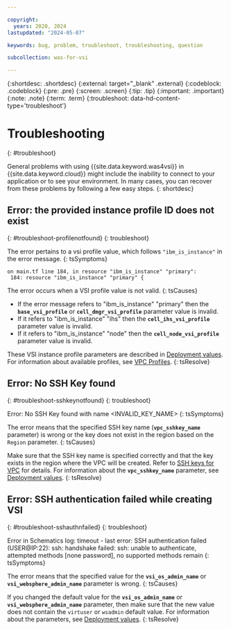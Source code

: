 ```yaml
---

copyright:
  years: 2020, 2024
lastupdated: "2024-05-07"

keywords: bug, problem, troubleshoot, troubleshooting, question

subcollection: was-for-vsi

---
```


{:shortdesc: .shortdesc}
{:external: target="_blank" .external}
{:codeblock: .codeblock}
{:pre: .pre}
{:screen: .screen}
{:tip: .tip}
{:important: .important}
{:note: .note}
{:term: .term}
{:troubleshoot: data-hd-content-type='troubleshoot'}

# Troubleshooting
{: #troubleshoot}

General problems with using {{site.data.keyword.was4vsi}} in {{site.data.keyword.cloud}} might include the inability to connect to your application or to see your environment. In many cases, you can recover from these problems by following a few easy steps.
{: shortdesc}

<!-- where the first xxx is the long name of your service and the following xxx are pulled from your popular troubleshooting topics -->

## Error: the provided instance profile ID does not exist
{: #troubleshoot-profilenotfound}
{: troubleshoot}

The error pertains to a vsi profile value, which follows `"ibm_is_instance"` in the error message. 
{: tsSymptoms}

```text
on main.tf line 184, in resource "ibm_is_instance" "primary":
 184: resource "ibm_is_instance" "primary" {
```

The error occurs when a VSI profile value is not valid.
{: tsCauses}

- If the error message refers to "ibm_is_instance" "primary" then the **`base_vsi_profile`** or **`cell_dmgr_vsi_profile`** parameter value is invalid.
- If it refers to "ibm_is_instance" "ihs" then the **`cell_ihs_vsi_profile`** parameter value is invalid.
- If it refers to "ibm_is_instance" "node" then the **`cell_node_vsi_profile`** parameter value is invalid.

These VSI instance profile parameters are described in [Deployment values](/docs/was-for-vsi?topic=was-for-vsi-dep-values). For information about available profiles, see [VPC Profiles](https://cloud.ibm.com/docs/vpc?topic=vpc-profiles). 
{: tsResolve}

## Error: No SSH Key found
{: #troubleshoot-sshkeynotfound}
{: troubleshoot}

Error: No SSH Key found with name <INVALID_KEY_NAME>
{: tsSymptoms}

The error means that the specified SSH key name (**`vpc_sshkey_name`** parameter) is wrong or the key does not exist in the region based on the `Region` parameter.
{: tsCauses}

Make sure that the SSH key name is specified correctly and that the key exists in the region where the VPC will be created. Refer to [SSH keys for VPC](https://cloud.ibm.com/vpc-ext/compute/sshKeys) for details. For information about the **`vpc_sshkey_name`** parameter, see [Deployment values](/docs/was-for-vsi?topic=was-for-vsi-dep-values).
{: tsResolve}

## Error: SSH authentication failed while creating VSI
{: #troubleshoot-sshauthnfailed}
{: troubleshoot}

Error in Schematics log: timeout - last error: SSH authentication failed (USER@IP:22): ssh: handshake failed: ssh: unable to authenticate, attempted methods [none password], no supported methods remain
{: tsSymptoms}

The error means that the specified value for the **`vsi_os_admin_name`** or **`vsi_websphere_admin_name`** parameter is wrong.
{: tsCauses}

If you changed the default value for the **`vsi_os_admin_name`** or **`vsi_websphere_admin_name`** parameter, then make sure that the new value does not contain the `virtuser` or `wsadmin` default value. For information about the parameters, see [Deployment values](/docs/was-for-vsi?topic=was-for-vsi-dep-values).
{: tsResolve}
